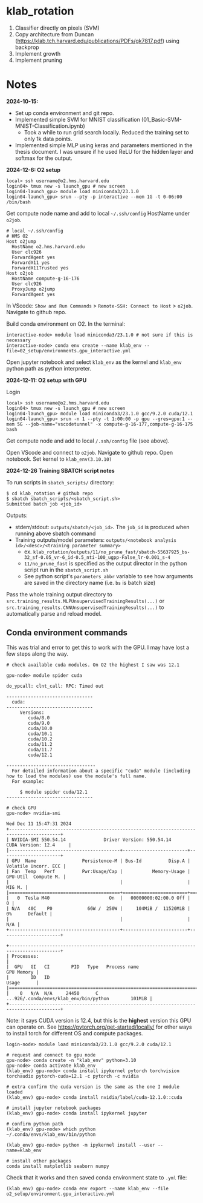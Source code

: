 # klab_rotation

1. Classifier directly on pixels (SVM)
2. Copy architecture from Duncan (https://klab.tch.harvard.edu/publications/PDFs/gk7817.pdf) using backprop
3. Implement growth
4. Implement pruning

# Notes

**2024-10-15:**
- Set up conda environment and git repo.
- Implemented simple SVM for MNIST classification (01_Basic-SVM-MNIST-Classification.ipynb)
    - Took a while to run grid search locally. Reduced the training set to only 1k data points.
- Implemented simple MLP using keras and parameters mentioned in the thesis document. I was unsure if he used ReLU for the hidden layer and softmax for the output. 

**2024-12-6: O2 setup**

```
local> ssh username@o2.hms.harvard.edu
login04> tmux new -s launch_gpu # new screen
login04-launch_gpu> module load miniconda3/23.1.0
login04-launch_gpu> srun --pty -p interactive --mem 1G -t 0-06:00 /bin/bash
```
Get compute node name and add to local `~/.ssh/config` HostName under `o2job`.
```
# local ~/.ssh/config
# HMS O2
Host o2jump
  HostName o2.hms.harvard.edu
  User clc926
  ForwardAgent yes
  ForwardX11 yes
  ForwardX11Trusted yes
Host o2job
  HostName compute-g-16-176
  User clc926
  ProxyJump o2jump
  ForwardAgent yes
```
In VScode: `Show and Run Commands` > `Remote-SSH: Connect to Host` > `o2job`. Navigate to github repo.

Build conda environment on O2. In the terminal:
```
interactive-node> module load miniconda3/23.1.0 # not sure if this is necessary
interactive-node> conda env create --name klab_env --file=02_setup/environments.gpu_interactive.yml
```

Open jupyter notebook and select  `klab_env` as the kernel and `klab_env` python path as python interpreter.

**2024-12-11: O2 setup with GPU**

Login
```
local> ssh username@o2.hms.harvard.edu
login04> tmux new -s launch_gpu # new screen
login04-launch_gpu> module load miniconda3/23.1.0 gcc/9.2.0 cuda/12.1
login04-launch_gpu> srun -n 1 --pty -t 1:00:00 -p gpu --gres=gpu:1 --mem 5G --job-name="vscodetunnel" -x compute-g-16-177,compute-g-16-175 bash
```

Get compute node and add to local `/.ssh/config` file (see above). 

Open VScode and connect to `o2job`. Navigate to github repo. Open notebook. Set kernel to `klab_env(3.10.10)`

**2024-12-26 Training SBATCH script notes**

To run scripts in `sbatch_scripts/` directory:

```
$ cd klab_rotation # github repo
$ sbatch sbatch_scripts/<sbatch_script.sh>
Submitted batch job <job_id>
```

Outputs:
- stderr/stdout: `outputs/sbatch/<job_id>`. The `job_id` is produced when running above sbatch command
- Training outputs/model parameters: `outputs/<notebook analysis id>/<desc>/<training parameter summary>`
  - ex. `klab_rotation/outputs/11/no_prune_fast/sbatch-55637925_bs-32_sf-0.05_vr-6_id-0.5_nti-100_ugpp-False_lr-0.001_s-4`
  - `11/no_prune_fast` is specified as the output director in the python script run in the `sbatch_script.sh`
  - See python script's `parameters_abbr` variable to see how arguments are saved in the directory name (i.e. `bs` is batch size)

Pass the whole training output directory to `src.training_results.MLPUnsupervisedTrainingResults(...)` or `src.training_results.CNNUnsupervisedTrainingResults(...)` to automatically parse and reload model.

## Conda environment commands
This was trial and error to get this to work with the GPU. I may have lost a few steps along the way.

```
# check available cuda modules. On O2 the highest I saw was 12.1

gpu-node> module spider cuda

do_ypcall: clnt_call: RPC: Timed out

--------------------------------
  cuda:
--------------------------------
     Versions:
        cuda/8.0
        cuda/9.0
        cuda/10.0
        cuda/10.1
        cuda/10.2
        cuda/11.2
        cuda/11.7
        cuda/12.1

---------------------------------
  For detailed information about a specific "cuda" module (including how to load the modules) use the module's full name.
  For example:

     $ module spider cuda/12.1
--------------------------------

```

```
# check GPU
gpu-node> nvidia-smi

Wed Dec 11 15:47:31 2024       
+-----------------------------------------------------------------------------------------+
| NVIDIA-SMI 550.54.14              Driver Version: 550.54.14      CUDA Version: 12.4     |
|-----------------------------------------+------------------------+----------------------+
| GPU  Name                 Persistence-M | Bus-Id          Disp.A | Volatile Uncorr. ECC |
| Fan  Temp   Perf          Pwr:Usage/Cap |           Memory-Usage | GPU-Util  Compute M. |
|                                         |                        |               MIG M. |
|=========================================+========================+======================|
|   0  Tesla M40                      On  |   00000000:02:00.0 Off |                    0 |
| N/A   40C    P0             66W /  250W |     104MiB /  11520MiB |      0%      Default |
|                                         |                        |                  N/A |
+-----------------------------------------+------------------------+----------------------+
                                                                                         
+-----------------------------------------------------------------------------------------+
| Processes:                                                                              |
|  GPU   GI   CI        PID   Type   Process name                              GPU Memory |
|        ID   ID                                                               Usage      |
|=========================================================================================|
|    0   N/A  N/A     24450      C   ...926/.conda/envs/klab_env/bin/python        101MiB |
+-----------------------------------------------------------------------------------------+
```

Note: it says CUDA version is 12.4, but this is the **highest** version this GPU can operate on. See https://pytorch.org/get-started/locally/ for other ways to install torch for different OS and compute packages.

```
login-node> module load miniconda3/23.1.0 gcc/9.2.0 cuda/12.1

# request and connect to gpu node
gpu-node> conda create -n "klab_env" python=3.10
gpu-node> conda activate klab_env
(klab_env) gpu-node> conda install ipykernel pytorch torchvision torchaudio pytorch-cuda=12.1 -c pytorch -c nvidia

# extra confirm the cuda version is the same as the one I module loaded
(klab_env) gpu-node> conda install nvidia/label/cuda-12.1.0::cuda

# install jupyter notebook packages
(klab_env) gpu-node> conda install ipykernel jupyter

# confirm python path
(klab_env) gpu-node> which python 
~/.conda/envs/klab_env/bin/python

(klab_env) gpu-node> python -m ipykernel install --user --name=klab_env

# install other packages
conda install matplotlib seaborn numpy
```

Check that it works and then saved conda environment state to `.yml` file:
```
(klab_env) gpu-node> conda env export --name klab_env --file o2_setup/environment.gpu_interactive.yml
```
